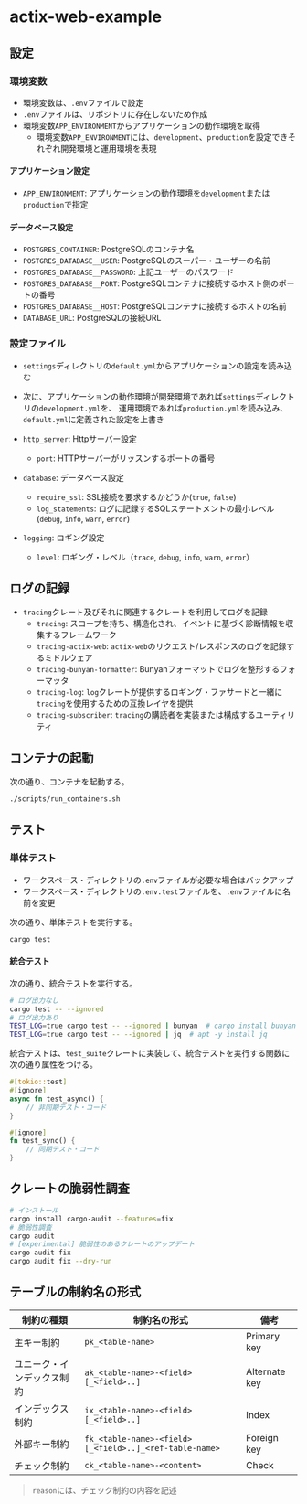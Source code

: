 # actix-web-example

## 設定

### 環境変数

* 環境変数は、`.env`ファイルで設定
* `.env`ファイルは、リポジトリに存在しないため作成
* 環境変数`APP_ENVIRONMENT`からアプリケーションの動作環境を取得
  * 環境変数`APP_ENVIRONMENT`には、`development`、`production`を設定できそれぞれ開発環境と運用環境を表現

#### アプリケーション設定

* `APP_ENVIRONMENT`: アプリケーションの動作環境を`development`または`production`で指定

#### データベース設定

* `POSTGRES_CONTAINER`: PostgreSQLのコンテナ名
* `POSTGRES_DATABASE__USER`: PostgreSQLのスーパー・ユーザーの名前
* `POSTGRES_DATABASE__PASSWORD`: 上記ユーザーのパスワード
* `POSTGRES_DATABASE__PORT`: PostgreSQLコンテナに接続するホスト側のポートの番号
* `POSTGRES_DATABASE__HOST`: PostgreSQLコンテナに接続するホストの名前
* `DATABASE_URL`: PostgreSQLの接続URL

### 設定ファイル

* `settings`ディレクトリの`default.yml`からアプリケーションの設定を読み込む
* 次に、アプリケーションの動作環境が開発環境であれば`settings`ディレクトリの`development.yml`を、
  運用環境であれば`production.yml`を読み込み、`default.yml`に定義された設定を上書き

* `http_server`: Httpサーバー設定
  * `port`: HTTPサーバーがリッスンするポートの番号
* `database`: データベース設定
  * `require_ssl`: SSL接続を要求するかどうか(`true`, `false`)
  * `log_statements`: ログに記録するSQLステートメントの最小レベル(`debug`, `info`, `warn`, `error`)
* `logging`: ロギング設定
  * `level`: ロギング・レベル（`trace`, `debug`, `info`, `warn`, `error`）

## ログの記録

* `tracing`クレート及びそれに関連するクレートを利用してログを記録
  * `tracing`: スコープを持ち、構造化され、イベントに基づく診断情報を収集するフレームワーク
  * `tracing-actix-web`: `actix-web`のリクエスト/レスポンスのログを記録するミドルウェア
  * `tracing-bunyan-formatter`: Bunyanフォーマットでログを整形するフォーマッタ
  * `tracing-log`: `log`クレートが提供するロギング・ファサードと一緒に`tracing`を使用するための互換レイヤを提供
  * `tracing-subscriber`: `tracing`の購読者を実装または構成するユーティリティ

## コンテナの起動

次の通り、コンテナを起動する。

```sh
./scripts/run_containers.sh
```

## テスト

### 単体テスト

* ワークスペース・ディレクトリの`.env`ファイルが必要な場合はバックアップ
* ワークスペース・ディレクトリの`.env.test`ファイルを、`.env`ファイルに名前を変更

次の通り、単体テストを実行する。

```sh
cargo test
```

#### 統合テスト

次の通り、統合テストを実行する。

```sh
# ログ出力なし
cargo test -- --ignored
# ログ出力あり
TEST_LOG=true cargo test -- --ignored | bunyan  # cargo install bunyan
TEST_LOG=true cargo test -- --ignored | jq  # apt -y install jq
```

統合テストは、`test_suite`クレートに実装して、統合テストを実行する関数に次の通り属性をつける。

```rust
#[tokio::test]
#[ignore]
async fn test_async() {
    // 非同期テスト・コード
}

#[ignore]
fn test_sync() {
    // 同期テスト・コード
}
```

## クレートの脆弱性調査

```sh
# インストール
cargo install cargo-audit --features=fix
# 脆弱性調査
cargo audit
# [experimental] 脆弱性のあるクレートのアップデート
cargo audit fix
cargo audit fix --dry-run
```

## テーブルの制約名の形式

| 制約の種類                 | 制約名の形式                                           | 備考          |
| -------------------------- | ------------------------------------------------------ | ------------- |
| 主キー制約                 | `pk_<table-name>`                                      | Primary key   |
| ユニーク・インデックス制約 | `ak_<table-name>-<field>[_<field>..]`                  | Alternate key |
| インデックス制約           | `ix_<table-name>-<field>[_<field>..]`                  | Index         |
| 外部キー制約               | `fk_<table-name>-<field>[_<field>..]_<ref-table-name>` | Foreign key   |
| チェック制約               | `ck_<table-name>-<content>`                            | Check         |

> `reason`には、チェック制約の内容を記述
